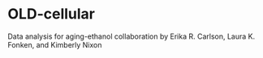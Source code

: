 # OLD-cellular
Data analysis for aging-ethanol collaboration by Erika R. Carlson, Laura K. Fonken, and Kimberly Nixon
